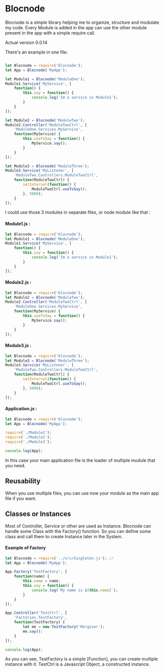 # Blocnode
Blocnode is a simple library helping me to organize, structure and modulate my code.
Every Module is added in the app can use the other module present in the app with a simple require call.

Actual version 0.0.14

There's an example in one file:
```Javascript

let Blocnode = require('blocnode');
let App = Blocnode('MyApp');

let Module1 = Blocnode('ModuleOne');
Module1.Service('MyService', [
    function() {
        this.say = function() {
            console.log('Im a service in Module1');
        }
    }
]);

let Module2 = Blocnode('ModuleTwo');
Module2.Controller('ModuleTwoCtrl', [
    'ModuleOne.Services.MyService',
    function(MyService) {
        this.useToSay = function() {
            MyService.say();
        }
    }
]);

let Module3 = Blocnode('ModuleThree');
Module3.Service('MyListener', [
    'ModuleTwo.Controllers.ModuleTwoCtrl',
    function(ModuleTwoCtrl) {
        setInterval(function() {
            ModuleTwoCtrl.useToSay();
        }, 5000);
    }
]);

```

I could use those 3 modules in separate files, or node module like that :

#### Module1.js :
```Javascript
let Blocnode = require('blocnode');
let Module1 = Blocnode('ModuleOne');
Module1.Service('MyService', [
    function() {
        this.say = function() {
            console.log('Im a service in Module1');
        }
    }
]);
```
#### Module2.js :
```Javascript
let Blocnode = require('blocnode');
let Module2 = Blocnode('ModuleTwo');
Module2.Controller('ModuleTwoCtrl', [
    'ModuleOne.Services.MyService',
    function(MyService) {
        this.useToSay = function() {
            MyService.say();
        }
    }
]);
```
#### Module3.js :
```Javascript
let Blocnode = require('blocnode');
let Module3 = Blocnode('ModuleThree');
Module3.Service('MyListener', [
    'ModuleTwo.Controllers.ModuleTwoCtrl',
    function(ModuleTwoCtrl) {
        setInterval(function() {
            ModuleTwoCtrl.useToSay();
        }, 5000);
    }
]);
```
#### Application.js :
```Javascript
let Blocnode = require('blocnode');
let App = Blocnode('MyApp');

require('./Module1');
require('./Module2');
require('./Module3');

console.log(App);
```

In this case your main application file is the loader of multiple module that you need.

## Reusability
When you use multiple files, you can use now your module as the main app file if you want.

## Classes or Instances
Most of Controller, Service or other are used as Instance. Blocnode can handle some Class with the Factory() function.
So you can define some class and call them to create Instance later in the System.

#### Example of Factory
```Javascript
let Blocnode = require('../src/Singleton.js'); //
let App = Blocnode('MyApp');

App.Factory('TestFactory', [
    function(name) {
        this.name = name;
        this.say = function() {
            console.log(`My name is ${this.name}`);
        }
    }
]);

App.Controller('TestCtrl', [
    'Factories.TestFactory',
    function(TestFactory) {
        let me = new TestFactory('Morgiver');
        me.say();
    }
]);

console.log(App);
```

As you can see, TestFactory is a simple [Function], you can create multiple instance with it.
TestCtrl is a Javascript Object, a constructed instance.